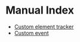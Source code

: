 # Manual Index

* [Custom element tracker](./custom_element_tracker.md)
* [Custom event](./custom_event.md)

